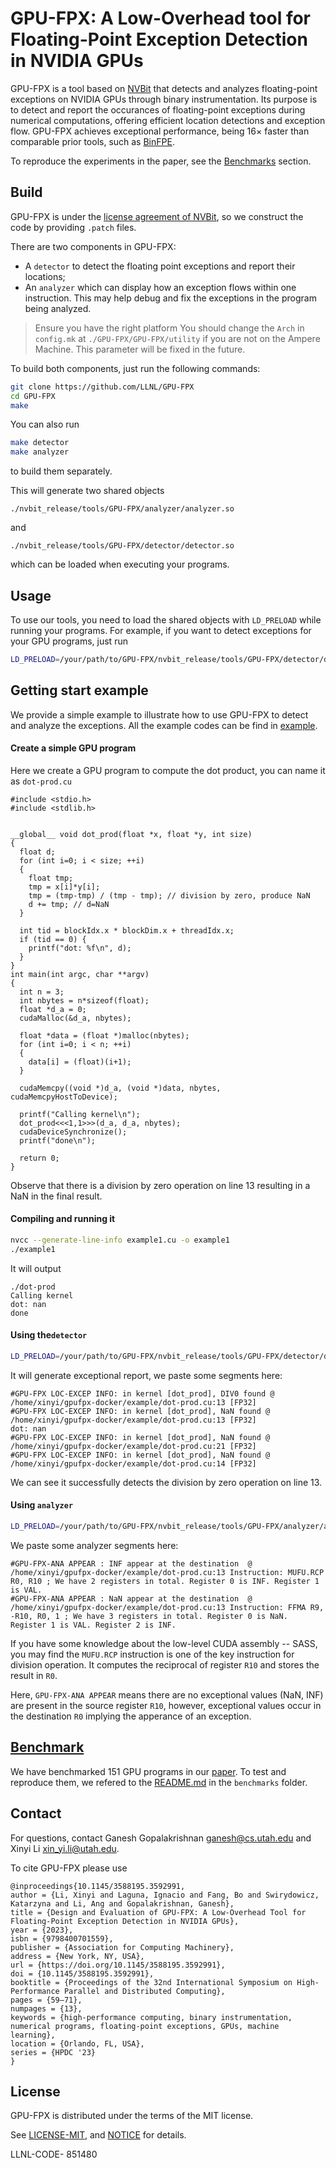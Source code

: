 # GPU-FPX: A Low-Overhead tool for Floating-Point Exception Detection in NVIDIA GPUs
GPU-FPX is a tool based on [NVBit](https://github.com/NVlabs/NVBit.git) that detects and analyzes floating-point exceptions on NVIDIA GPUs through binary instrumentation. Its purpose is to detect and report the occurances of floating-point exceptions during numerical computations, offering efficient location detections and exception flow. GPU-FPX achieves exceptional performance, being 16× faster than comparable prior tools, such as [BinFPE](https://github.com/LLNL/BinFPE). 

To reproduce the experiments in the paper, see the [Benchmarks](benchmarks/README.md) section.

## Build
GPU-FPX is under the [license agreement of NVBit](https://github.com/NVlabs/NVBit/blob/master/EULA.txt), so we construct the code by providing `.patch` files. 

There are two components in GPU-FPX:
- A `detector` to detect the floating point exceptions and report their locations;
- An `analyzer` which can display how an exception flows within one instruction. This may help debug and fix the exceptions in the program being analyzed.


> Ensure you have the right platform
> You should change the `Arch` in `config.mk` at `./GPU-FPX/GPU-FPX/utility` if you are not on the Ampere Machine. This parameter will be fixed in the future.

To build both components, just run 
the following commands:
```bash
git clone https://github.com/LLNL/GPU-FPX
cd GPU-FPX
make
```
You can also run 
```bash
make detector 
make analyzer
```
to build them separately. 


This will generate two shared objects
```
./nvbit_release/tools/GPU-FPX/analyzer/analyzer.so
```
and 
```
./nvbit_release/tools/GPU-FPX/detector/detector.so
```
which can be loaded when executing your programs. 

## Usage
To use our tools, you need to load the shared objects with `LD_PRELOAD` while running your programs. 
For example, if you want to detect exceptions for your GPU programs, just run 
```bash
LD_PRELOAD=/your/path/to/GPU-FPX/nvbit_release/tools/GPU-FPX/detector/detector.so ./your/program
```
## Getting start example
We provide a simple example to illustrate how to use GPU-FPX to detect and analyze the exceptions. 
All the example codes can be find in [example](example/).
#### Create a simple GPU program
Here we create a GPU program to compute the dot product, you can name it as `dot-prod.cu`

```CUDA
#include <stdio.h>
#include <stdlib.h>


__global__ void dot_prod(float *x, float *y, int size)
{
  float d;
  for (int i=0; i < size; ++i)
  {
    float tmp;
    tmp = x[i]*y[i];
    tmp = (tmp-tmp) / (tmp - tmp); // division by zero, produce NaN
    d += tmp; // d=NaN
  }

  int tid = blockIdx.x * blockDim.x + threadIdx.x;
  if (tid == 0) {
    printf("dot: %f\n", d);
  }
}
int main(int argc, char **argv)
{
  int n = 3;
  int nbytes = n*sizeof(float);
  float *d_a = 0;
  cudaMalloc(&d_a, nbytes);

  float *data = (float *)malloc(nbytes);
  for (int i=0; i < n; ++i)
  {
    data[i] = (float)(i+1);
  }

  cudaMemcpy((void *)d_a, (void *)data, nbytes, cudaMemcpyHostToDevice);

  printf("Calling kernel\n");
  dot_prod<<<1,1>>>(d_a, d_a, nbytes);
  cudaDeviceSynchronize();
  printf("done\n");

  return 0;
}
```

Observe that there is a division by zero operation on line 13 resulting in a NaN in the final result. 
#### Compiling and running it
```bash
nvcc --generate-line-info example1.cu -o example1
./example1
```
It will output
```
./dot-prod
Calling kernel
dot: nan
done
```
#### Using the`detector`
```bash
LD_PRELOAD=/your/path/to/GPU-FPX/nvbit_release/tools/GPU-FPX/detector/detector.so ./example1
```
It will generate exceptional report, we paste some segments here:
```
#GPU-FPX LOC-EXCEP INFO: in kernel [dot_prod], DIV0 found @ /home/xinyi/gpufpx-docker/example/dot-prod.cu:13 [FP32]
#GPU-FPX LOC-EXCEP INFO: in kernel [dot_prod], NaN found @ /home/xinyi/gpufpx-docker/example/dot-prod.cu:13 [FP32]
dot: nan
#GPU-FPX LOC-EXCEP INFO: in kernel [dot_prod], NaN found @ /home/xinyi/gpufpx-docker/example/dot-prod.cu:21 [FP32]
#GPU-FPX LOC-EXCEP INFO: in kernel [dot_prod], NaN found @ /home/xinyi/gpufpx-docker/example/dot-prod.cu:14 [FP32]
```
We can see it successfully detects the division by zero operation on line 13. 

#### Using `analyzer`
```bash
LD_PRELOAD=/your/path/to/GPU-FPX/nvbit_release/tools/GPU-FPX/analyzer/analyzer.so ./example1
```
We paste some analyzer segments here: 
```
#GPU-FPX-ANA APPEAR : INF appear at the destination  @ /home/xinyi/gpufpx-docker/example/dot-prod.cu:13 Instruction: MUFU.RCP R0, R10 ; We have 2 registers in total. Register 0 is INF. Register 1 is VAL.
#GPU-FPX-ANA APPEAR : NaN appear at the destination  @ /home/xinyi/gpufpx-docker/example/dot-prod.cu:13 Instruction: FFMA R9, -R10, R0, 1 ; We have 3 registers in total. Register 0 is NaN. Register 1 is VAL. Register 2 is INF.
```

If you have some knowledge about the low-level CUDA assembly -- SASS, you may find the `MUFU.RCP` instruction is one of the key instruction for division operation.
It computes the reciprocal of register `R10` and stores the result in `R0`. 

Here, `GPU-FPX-ANA APPEAR` means there are no exceptional values (NaN, INF) are present in the source register `R10`, however, exceptional values occur in the destination `R0`
implying the apperance of an exception.

## [Benchmark](benchmarks/README.md)
We have benchmarked 151 GPU programs in our [paper](). To test and reproduce them, we refered to the [README.md](benchmarks/README.md) in the `benchmarks` folder.

## Contact
For questions, contact Ganesh Gopalakrishnan [ganesh@cs.utah.edu](mailto:ganesh@cs.utah.edu) and
 Xinyi Li [xin_yi.li@utah.edu](mailto:xin_yi.li@utah.edu).

To cite GPU-FPX please use
```
@inproceedings{10.1145/3588195.3592991,
author = {Li, Xinyi and Laguna, Ignacio and Fang, Bo and Swirydowicz, Katarzyna and Li, Ang and Gopalakrishnan, Ganesh},
title = {Design and Evaluation of GPU-FPX: A Low-Overhead Tool for Floating-Point Exception Detection in NVIDIA GPUs},
year = {2023},
isbn = {9798400701559},
publisher = {Association for Computing Machinery},
address = {New York, NY, USA},
url = {https://doi.org/10.1145/3588195.3592991},
doi = {10.1145/3588195.3592991},
booktitle = {Proceedings of the 32nd International Symposium on High-Performance Parallel and Distributed Computing},
pages = {59–71},
numpages = {13},
keywords = {high-performance computing, binary instrumentation, numerical programs, floating-point exceptions, GPUs, machine learning},
location = {Orlando, FL, USA},
series = {HPDC '23}
}

```


## License
GPU-FPX is distributed under the terms of the MIT license.

See [LICENSE-MIT](LICENSE), and [NOTICE](NOTICE) for details.

LLNL-CODE- 851480

